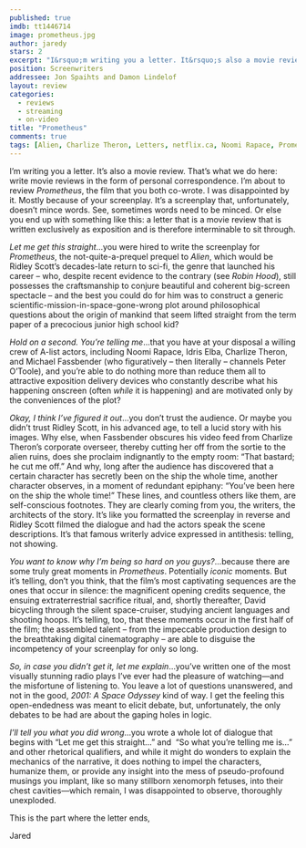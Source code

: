 ```yaml
---
published: true
imdb: tt1446714
image: prometheus.jpg
author: jaredy
stars: 2
excerpt: "I&rsquo;m writing you a letter. It&rsquo;s also a movie review. That&rsquo;s what we do here: write movie reviews in the form of personal correspondence. I&rsquo;m about to review <em>Prometheus</em>, the film that you both co-wrote. I was disappointed by it. Mostly because of your screenplay. It&rsquo;s a screenplay that, unfortunately, doesn&rsquo;t mince words. See, sometimes words need to be minced. Or else you end up with something like this: a letter that is a movie review that is written exclusively as exposition and is therefore interminable to sit through."
position: Screenwriters
addressee: Jon Spaihts and Damon Lindelof
layout: review
categories:
  - reviews
  - streaming
  - on-video
title: "Prometheus"
comments: true
tags: [Alien, Charlize Theron, Letters, netflix.ca, Noomi Rapace, Prometheus, Ridely Scott]
---
```

<p>I&rsquo;m writing you a letter. It&rsquo;s also a movie review. That&rsquo;s what we do here: write movie reviews in the form of personal correspondence. I&rsquo;m about to review <em>Prometheus</em>, the film that you both co-wrote. I was disappointed by it. Mostly because of your screenplay. It&rsquo;s a screenplay that, unfortunately, doesn&rsquo;t mince words. See, sometimes words need to be minced. Or else you end up with something like this: a letter that is a movie review that is written exclusively as exposition and is therefore interminable to sit through.</p>
<p><em>Let me get this straight</em>&hellip;you were hired to write the screenplay for <em>Prometheus</em>, the not-quite-a-prequel prequel to <em>Alien</em>, which would be Ridley Scott&rsquo;s decades-late return to sci-fi, the genre that launched his career &ndash; who, despite recent evidence to the contrary (see <em>Robin Hood</em>), still possesses the craftsmanship to conjure beautiful and coherent big-screen spectacle &ndash; and the best you could do for him was to construct a generic scientific-mission-in-space-gone-wrong plot around philosophical questions about the origin of mankind that seem lifted straight from the term paper of a precocious junior high school kid?</p>
<p><em>Hold on a second. You&rsquo;re telling me</em>&hellip;that you have at your disposal a willing crew of A-list actors, including Noomi Rapace, Idris Elba, Charlize Theron, and Michael Fassbender (who figuratively &ndash; then literally &ndash; channels Peter O&rsquo;Toole), and you&rsquo;re able to do nothing more than reduce them all to attractive exposition delivery devices who constantly describe what his happening onscreen (often <em>while</em> it is happening) and are motivated only by the conveniences of the plot?</p>
<p><em>Okay, I think I&rsquo;ve figured it out</em>&hellip;you don&rsquo;t trust the audience. Or maybe you didn&rsquo;t trust Ridley Scott, in his advanced age, to tell a lucid story with his images. Why else, when Fassbender obscures his video feed from Charlize Theron&rsquo;s corporate overseer, thereby cutting her off from the sortie to the alien ruins, does she proclaim indignantly to the empty room: &ldquo;That bastard; he cut me off.&rdquo; And why, long after the audience has discovered that a certain character has secretly been on the ship the whole time, another character observes, in a moment of redundant epiphany: &ldquo;You&rsquo;ve been here on the ship the whole time!&rdquo; These lines, and countless others like them, are self-conscious footnotes. They are clearly coming from you, the writers, the architects of the story. It&rsquo;s like you formatted the screenplay in reverse and Ridley Scott filmed the dialogue and had the actors speak the scene descriptions. It&rsquo;s that famous writerly advice expressed in antithesis: telling, not showing.</p>
<p><em>You want to know why I&rsquo;m being so hard on you guys?</em>&hellip;because there are some truly great moments in <em>Prometheus</em>. Potentially <em>iconic</em> moments. But it&rsquo;s telling, don&rsquo;t you think, that the film&rsquo;s most captivating sequences are the ones that occur in silence: the magnificent opening credits sequence, the ensuing extraterrestrial sacrifice ritual, and, shortly thereafter, David bicycling through the silent space-cruiser, studying ancient languages and shooting hoops. It&rsquo;s telling, too, that these moments occur in the first half of the film; the assembled talent &ndash; from the impeccable production design to the breathtaking digital cinematography &ndash; are able to disguise the incompetency of your screenplay for only so long.</p>
<p><em>So, in case you didn&rsquo;t get it, let me explain</em>&hellip;you&rsquo;ve written one of the most visually stunning radio plays I&rsquo;ve ever had the pleasure of watching&mdash;and the misfortune of listening to. You leave a lot of questions unanswered, and not in the good, <em>2001: A Space Odyssey</em> kind of way. I get the feeling this open-endedness was meant to elicit debate, but, unfortunately, the only debates to be had are about the gaping holes in logic.</p>
<p><em>I&rsquo;ll tell you what you did wrong</em>&hellip;you wrote a whole lot of dialogue that begins with &ldquo;Let me get this straight&hellip;&rdquo; and&nbsp; &ldquo;So what you&rsquo;re telling me is&hellip;&rdquo; and other rhetorical qualifiers, and while it might do wonders to explain the mechanics of the narrative, it does nothing to impel the characters, humanize them, or provide any insight into the mess of pseudo-profound musings you implant, like so many stillborn xenomorph fetuses, into their chest cavities&mdash;which remain, I was disappointed to observe, thoroughly unexploded.&nbsp;</p>
<p>This is the part where the letter ends,</p>
<p>Jared</p>
